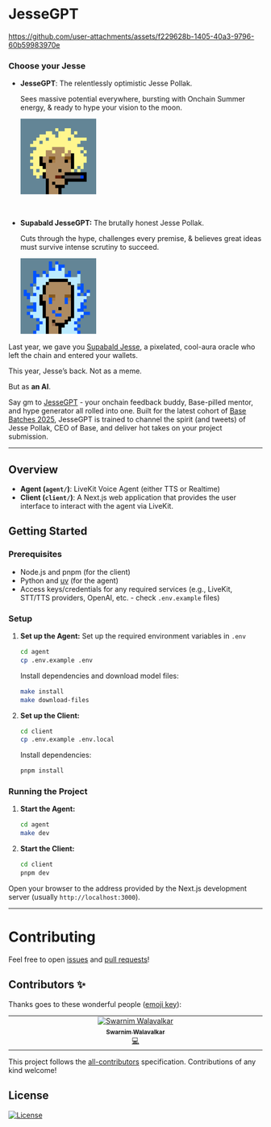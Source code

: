 # JesseGPT 



https://github.com/user-attachments/assets/f229628b-1405-40a3-9796-60b59983970e


    
### Choose your Jesse


-  **JesseGPT**:  The relentlessly optimistic Jesse Pollak.
    
    Sees massive potential everywhere, bursting with Onchain Summer energy, & ready to hype your vision to the moon. 

   <img src ="/assets/mellow-jesse.gif" width=150px>
   
<br>
    
- **Supabald JesseGPT:** The brutally honest Jesse Pollak.
    
    Cuts through the hype, challenges every premise, & believes great ideas must survive intense scrutiny to succeed.

  <img src ="/assets/critical-jesse.gif" width=150px>


Last year, we gave you [Supabald Jesse](https://letsgetjessebald.com/), a pixelated, cool-aura oracle who left the chain and entered your wallets.

This year, Jesse’s back. Not as a meme. 

But as **an AI**.

Say gm to [JesseGPT](https://jessegpt.xyz/) - your onchain feedback buddy, Base-pilled mentor, and hype generator all rolled into one. Built for the latest cohort of [Base Batches 2025](https://basebatches.xyz/), JesseGPT is trained to channel the spirit (and tweets) of Jesse Pollak, CEO of Base, and deliver hot takes on your project submission.

---

## Overview

- **Agent (`agent/`)**: LiveKit Voice Agent (either TTS or Realtime)
- **Client (`client/`)**: A Next.js web application that provides the user interface to interact with the agent via LiveKit.

## Getting Started

### Prerequisites

- Node.js and pnpm (for the client)
- Python and [uv](https://github.com/astral-sh/uv#installation) (for the agent)
- Access keys/credentials for any required services (e.g., LiveKit, STT/TTS providers, OpenAI, etc. - check `.env.example` files)

### Setup

1.  **Set up the Agent:**
    Set up the required environment variables in `.env`

    ```sh
    cd agent
    cp .env.example .env
    ```

    Install dependencies and download model files:

    ```sh
    make install
    make download-files
    ```

2.  **Set up the Client:**

    ```bash
    cd client
    cp .env.example .env.local
    ```

    Install dependencies:

    ```sh
    pnpm install
    ```

### Running the Project

1.  **Start the Agent:**

    ```sh
    cd agent
    make dev
    ```

2.  **Start the Client:**
    ```sh
    cd client
    pnpm dev
    ```

Open your browser to the address provided by the Next.js development server (usually `http://localhost:3000`).

---
# Contributing


Feel free to open [issues](https://github.com/devfolioco/jessegpt/issues/new/choose) and [pull requests](https://github.com/devfolioco/jessegpt/pulls)!


## Contributors ✨

Thanks goes to these wonderful people ([emoji key](https://allcontributors.org/docs/en/emoji-key)):

<!-- ALL-CONTRIBUTORS-LIST:START - Do not remove or modify this section -->
<!-- prettier-ignore-start -->
<!-- markdownlint-disable -->
<table>
  <tbody>
    <tr>
      <td align="center" valign="top" width="14.28%"><a href="http://swarnimwalavalkar.com/"><img src="https://avatars.githubusercontent.com/u/38808472?v=4?s=100" width="100px;" alt="Swarnim Walavalkar"/><br /><sub><b>Swarnim Walavalkar</b></sub></a><br /><a href="https://github.com/devfolioco/jessegpt/commits?author=SwarnimWalavalkar" title="Code">💻</a></td>
    </tr>
  </tbody>
</table>

<!-- markdownlint-restore -->
<!-- prettier-ignore-end -->

<!-- ALL-CONTRIBUTORS-LIST:END -->

This project follows the [all-contributors](https://github.com/all-contributors/all-contributors) specification. Contributions of any kind welcome!


## License

[![License](https://img.shields.io/github/license/devfolioco/jessegpt#reload)](https://github.com/devfolioco/jessegpt/blob/improve-readme/LICENSE)
